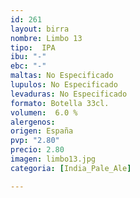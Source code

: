 ```yaml
---
id: 261
layout: birra
nombre: Limbo 13
tipo:  IPA
ibu: "-"
ebc: "-"
maltas: No Especificado
lupulos: No Especificado
levaduras: No Especificado
formato: Botella 33cl.
volumen:  6.0 %
alergenos: 
origen: España
pvp: "2.80"
precio: 2.80
imagen: limbo13.jpg
categoria: [India_Pale_Ale]

---
```

